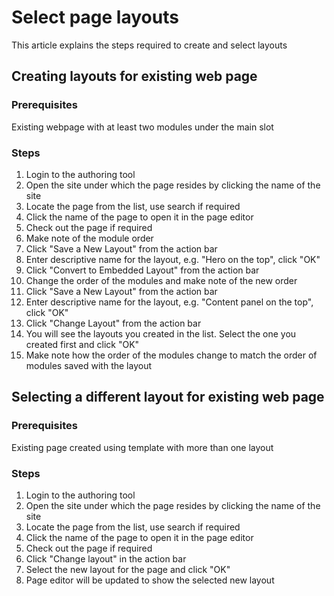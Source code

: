 # Select page layouts

This article explains the steps required to create and select layouts

## Creating layouts for existing web page

### Prerequisites
Existing webpage with at least two modules under the main slot

### Steps
1) Login to the authoring tool
2) Open the site under which the page resides by clicking the name of the site
3) Locate the page from the list, use search if required
4) Click the name of the page to open it in the page editor
5) Check out the page if required
6) Make note of the module order
7) Click "Save a New Layout" from the action bar
8) Enter descriptive name for the layout, e.g. "Hero on the top", click "OK"
9) Click "Convert to Embedded Layout" from the action bar
10) Change the order of the modules and make note of the new order
11) Click "Save a New Layout" from the action bar
12) Enter descriptive name for the layout, e.g. "Content panel on the top", click "OK"
13) Click "Change Layout" from the action bar
14) You will see the layouts you created in the list. Select the one you created first and click "OK"
15) Make note how the order of the modules change to match the order of modules saved with the layout

## Selecting a different layout for existing web page

### Prerequisites
Existing page created using template with more than one layout

### Steps
1) Login to the authoring tool
2) Open the site under which the page resides by clicking the name of the site
3) Locate the page from the list, use search if required
4) Click the name of the page to open it in the page editor
5) Check out the page if required
6) Click "Change layout" in the action bar
7) Select the new layout for the page and click "OK"
8) Page editor will be updated to show the selected new layout



